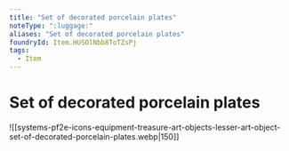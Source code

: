 ```yaml
---
title: "Set of decorated porcelain plates"
noteType: ":luggage:"
aliases: "Set of decorated porcelain plates"
foundryId: Item.HUSOlNbb8ToTZsPj
tags:
  - Item
---
```


# Set of decorated porcelain plates
![[systems-pf2e-icons-equipment-treasure-art-objects-lesser-art-object-set-of-decorated-porcelain-plates.webp|150]]
